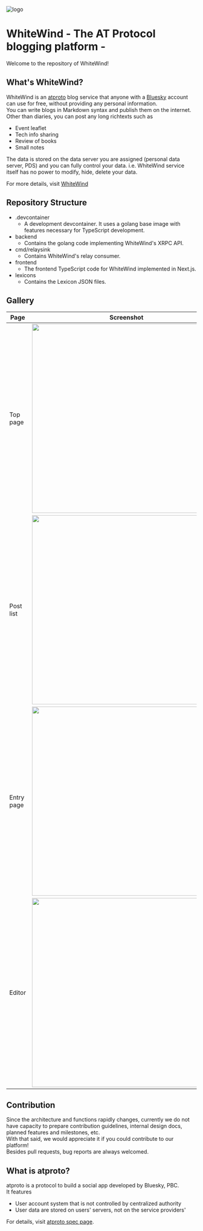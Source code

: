 ![logo](https://github.com/whtwnd/whitewind-blog/assets/5365048/f07b7309-8083-43a8-bf47-219d22a35365)

# WhiteWind - The AT Protocol blogging platform -
Welcome to the repository of WhiteWind!

## What's WhiteWind?
WhiteWind is an [atproto](https://atproto.com/) blog service that anyone with a [Bluesky](https://bsky.app) account can use for free, without providing any personal information.  
You can write blogs in Markdown syntax and publish them on the internet.  
Other than diaries, you can post any long richtexts such as
- Event leaflet
- Tech info sharing
- Review of books
- Small notes

The data is stored on the data server you are assigned (personal data server, PDS) and you can fully control your data.
i.e. WhiteWind service itself has no power to modify, hide, delete your data.

For more details, visit [WhiteWind](https://whtwnd.com)

## Repository Structure
- .devcontainer
  - A development devcontainer. It uses a golang base image with features necessary for TypeScript development.
- backend
  - Contains the golang code implementing WhiteWind's XRPC API.
- cmd/relaysink
  - Contains WhiteWind's relay consumer.
- frontend
  - The frontend TypeScript code for WhiteWind implemented in Next.js.
- lexicons
  - Contains the Lexicon JSON files.

## Gallery
|Page|Screenshot|
|--|--|
|Top page|<img src="https://blewit.us-west.host.bsky.network/xrpc/com.atproto.sync.getBlob?did=did:plc:fzkpgpjj7nki7r5rhtmgzrez&cid=bafkreiec5vd4qkchboki6y2gqsmod32vib7sxyz7q6qjjhwsi6r4hnvs6m" width=500 />|
|Post list|<img src="https://github.com/whtwnd/whitewind-blog/assets/5365048/210930db-5ccb-40ff-9fa8-7f4d2f72ab7e" width=500 />|
|Entry page|<img src="https://github.com/whtwnd/whitewind-blog/assets/5365048/2431279f-0d36-4bc1-b3d2-16e8d8f90e93" width=500 />|
|Editor|<img src="https://blewit.us-west.host.bsky.network/xrpc/com.atproto.sync.getBlob?did=did%3Aplc%3Afzkpgpjj7nki7r5rhtmgzrez&cid=bafkreia5wrtzkpmwka3pksyhfo4ikpd3bdem6jkl4fxykw5s55ccxaxt4e" width=500 />|

## Contribution
Since the architecture and functions rapidly changes, currently we do not have capacity to prepare contribution guidelines, internal design docs, planned features and milestones, etc.  
With that said, we would appreciate it if you could contribute to our platform!  
Besides pull requests, bug reports are always welcomed.

## What is atproto?
atproto is a protocol to build a social app developed by Bluesky, PBC.  
It features 
- User account system that is not controlled by centralized authority
- User data are stored on users' servers, not on the service providers'

For details, visit [atproto spec page](https://atproto.com).
